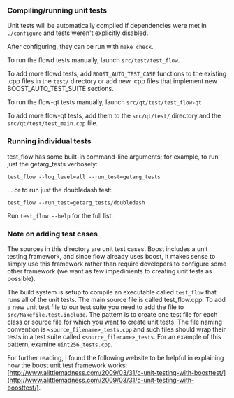 ### Compiling/running unit tests

Unit tests will be automatically compiled if dependencies were met in `./configure`
and tests weren't explicitly disabled.

After configuring, they can be run with `make check`.

To run the flowd tests manually, launch `src/test/test_flow`.

To add more flowd tests, add `BOOST_AUTO_TEST_CASE` functions to the existing
.cpp files in the `test/` directory or add new .cpp files that
implement new BOOST_AUTO_TEST_SUITE sections.

To run the flow-qt tests manually, launch `src/qt/test/test_flow-qt`

To add more flow-qt tests, add them to the `src/qt/test/` directory and
the `src/qt/test/test_main.cpp` file.

### Running individual tests

test_flow has some built-in command-line arguments; for
example, to run just the getarg_tests verbosely:

    test_flow --log_level=all --run_test=getarg_tests

... or to run just the doubledash test:

    test_flow --run_test=getarg_tests/doubledash

Run `test_flow --help` for the full list.

### Note on adding test cases

The sources in this directory are unit test cases.  Boost includes a
unit testing framework, and since flow already uses boost, it makes
sense to simply use this framework rather than require developers to
configure some other framework (we want as few impediments to creating
unit tests as possible).

The build system is setup to compile an executable called `test_flow`
that runs all of the unit tests.  The main source file is called
test_flow.cpp. To add a new unit test file to our test suite you need 
to add the file to `src/Makefile.test.include`. The pattern is to create 
one test file for each class or source file for which you want to create 
unit tests.  The file naming convention is `<source_filename>_tests.cpp` 
and such files should wrap their tests in a test suite 
called `<source_filename>_tests`. For an example of this pattern, 
examine `uint256_tests.cpp`.

For further reading, I found the following website to be helpful in
explaining how the boost unit test framework works:
[http://www.alittlemadness.com/2009/03/31/c-unit-testing-with-boosttest/](http://www.alittlemadness.com/2009/03/31/c-unit-testing-with-boosttest/).
